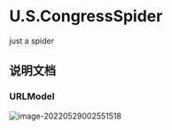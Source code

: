 # U.S.CongressSpider
just a spider


## 说明文档

### URLModel
![image-20220529002551518](http://ksdb-blogimg.oss-cn-beijing.aliyuncs.com/typora/202205/29/002553-246535.png)


